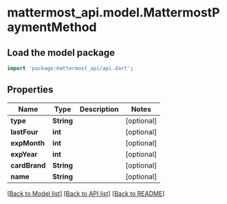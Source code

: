# mattermost_api.model.MattermostPaymentMethod

## Load the model package
```dart
import 'package:mattermost_api/api.dart';
```

## Properties
Name | Type | Description | Notes
------------ | ------------- | ------------- | -------------
**type** | **String** |  | [optional] 
**lastFour** | **int** |  | [optional] 
**expMonth** | **int** |  | [optional] 
**expYear** | **int** |  | [optional] 
**cardBrand** | **String** |  | [optional] 
**name** | **String** |  | [optional] 

[[Back to Model list]](../GENERATED_README.md#documentation-for-models) [[Back to API list]](../GENERATED_README.md#documentation-for-api-endpoints) [[Back to README]](../GENERATED_README.md)


